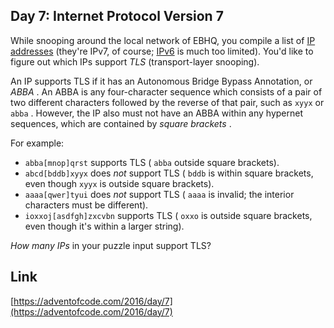 ## Day 7: Internet Protocol Version 7

While snooping around the local network of EBHQ, you compile a list of [IP addresses](https://en.wikipedia.org/wiki/IP_address) (they're IPv7, of course; [IPv6](https://en.wikipedia.org/wiki/IPv6) is much too limited). You'd like to figure out which IPs support _TLS_ (transport-layer snooping).

An IP supports TLS if it has an Autonomous Bridge Bypass Annotation, or _ABBA_ . An ABBA is any four-character sequence which consists of a pair of two different characters followed by the reverse of that pair, such as `xyyx` or `abba` . However, the IP also must not have an ABBA within any hypernet sequences, which are contained by _square brackets_ .

For example:

- `abba[mnop]qrst` supports TLS ( `abba` outside square brackets).
- `abcd[bddb]xyyx` does _not_ support TLS ( `bddb` is within square brackets, even though `xyyx` is outside square brackets).
- `aaaa[qwer]tyui` does _not_ support TLS ( `aaaa` is invalid; the interior characters must be different).
- `ioxxoj[asdfgh]zxcvbn` supports TLS ( `oxxo` is outside square brackets, even though it's within a larger string).

_How many IPs_ in your puzzle input support TLS?

## Link

[https://adventofcode.com/2016/day/7](https://adventofcode.com/2016/day/7)
